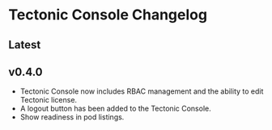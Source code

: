 # Tectonic Console Changelog

## Latest

## v0.4.0

* Tectonic Console now includes RBAC management and the ability to edit Tectonic license.
* A logout button has been added to the Tectonic Console.
* Show readiness in pod listings.
